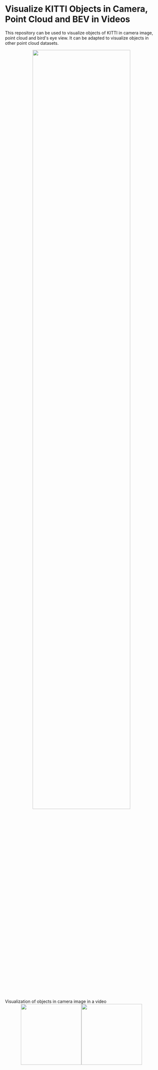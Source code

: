 # Visualize KITTI Objects in Camera, Point Cloud and BEV in Videos
This repository can be used to visualize objects of KITTI in camera image, point cloud and bird's eye view. It can be adapted to visualize objects in other point cloud datasets.

<center><img src="gifs/camera.gif" width = "80%" height = ""></center>
Visualization of objects in camera image in a video  


<center class="half">
  <img src="gifs/camera.gif" width="200"/><img src="gifs/camera.gif" width="200"/>
</center>
